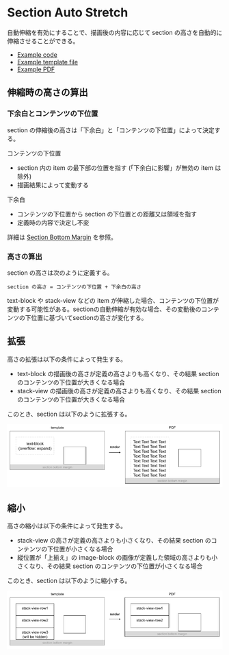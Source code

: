 # Section Auto Stretch

自動伸縮を有効にすることで、描画後の内容に応じて section の高さを自動的に伸縮させることができる。

- [Example code](test_feature.rb)
- [Example template file](template.tlf)
- [Example PDF](expect.pdf)

## 伸縮時の高さの算出

### 下余白とコンテンツの下位置

section の伸縮後の高さは「下余白」と「コンテンツの下位置」によって決定する。

コンテンツの下位置
- section 内の item の最下部の位置を指す (「下余白に影響」が無効の item は除外)
- 描画結果によって変動する

下余白
- コンテンツの下位置から section の下位置との距離又は領域を指す
- 定義時の内容で決定し不変

詳細は [Section Bottom Margin](../section_report_section_bottom_margin/README.md) を参照。

### 高さの算出

section の高さは次のように定義する。

```
section の高さ = コンテンツの下位置 + 下余白の高さ
```

text-block や stack-view などの item が伸縮した場合、コンテンツの下位置が変動する可能性がある。sectionの自動伸縮が有効な場合、その変動後のコンテンツの下位置に基づいてsectionの高さが変化する。

## 拡張

高さの拡張は以下の条件によって発生する。

- text-block の描画後の高さが定義の高さよりも高くなり、その結果 section のコンテンツの下位置が大きくなる場合
- stack-view の描画後の高さが定義の高さよりも高くなり、その結果 section のコンテンツの下位置が大きくなる場合

このとき、section は以下のように拡張する。

![](images/auto-stretch-expand.png)

## 縮小

高さの縮小は以下の条件によって発生する。

- stack-view の高さが定義の高さよりも小さくなり、その結果 section のコンテンツの下位置が小さくなる場合
- 縦位置が「上揃え」の image-block の画像が定義した領域の高さよりも小さくなり、その結果 section のコンテンツの下位置が小さくなる場合

このとき、section は以下のように縮小する。

![](images/auto-stretch-shrink.png)
